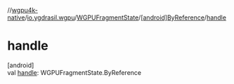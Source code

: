 //[wgpu4k-native](../../../../index.md)/[io.ygdrasil.wgpu](../../index.md)/[WGPUFragmentState](../index.md)/[[android]ByReference](index.md)/[handle](handle.md)

# handle

[android]\
val [handle](handle.md): WGPUFragmentState.ByReference